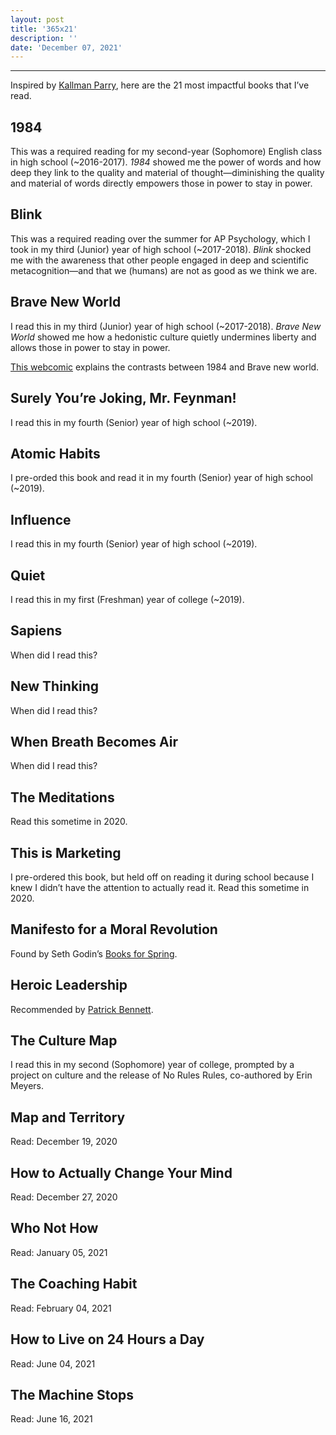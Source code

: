 ```yaml
---
layout: post
title: '365x21'
description: ''
date: 'December 07, 2021'
---
```



---

Inspired by [Kallman Parry](https://kallmanparry.com/2021/09/30/the-23-books-i-read-at-23/), here are the 21 most impactful books that I’ve read.

## 1984
This was a required reading for my second-year (Sophomore) English class in high school (~2016-2017). *1984* showed me the power of words and how deep they link to the quality and material of thought—diminishing the quality and material of words directly empowers those in power to stay in power.

## Blink
This was a required reading over the summer for AP Psychology, which I took in my third (Junior) year of high school (~2017-2018). *Blink* shocked me with the awareness that other people engaged in deep and scientific metacognition—and that we (humans) are not as good as we think we are.

## Brave New World
I read this in my third (Junior) year of high school (~2017-2018). *Brave New World* showed me how a hedonistic culture quietly undermines liberty and allows those in power to stay in power.

[This webcomic](https://biblioklept.org/2013/06/08/huxley-vs-orwell-the-webcomic-2/) explains the contrasts between 1984 and Brave new world.

## Surely You’re Joking, Mr. Feynman!
I read this in my fourth (Senior) year of high school (~2019).

## Atomic Habits
I pre-orded this book and read it in my fourth (Senior) year of high school (~2019).

## Influence
I read this in my fourth (Senior) year of high school (~2019).

## Quiet
I read this in my first (Freshman) year of college (~2019).

## Sapiens
When did I read this?

## New Thinking
When did I read this?

## When Breath Becomes Air
When did I read this?

## The Meditations
Read this sometime in 2020.

## This is Marketing
I pre-ordered this book, but held off on reading it during school because I knew I didn’t have the attention to actually read it. Read this sometime in 2020.

## Manifesto for a Moral Revolution
Found by Seth Godin’s [Books for Spring](https://seths.blog/2020/05/books-for-spring/).

## Heroic Leadership
Recommended by [Patrick Bennett](https://www.linkedin.com/in/patrick-a-bennett-edd).

## The Culture Map
I read this in my second (Sophomore) year of college, prompted by a project on culture and the release of No Rules Rules, co-authored by Erin Meyers.

## Map and Territory
Read: December 19, 2020

## How to Actually Change Your Mind
Read: December 27, 2020

## Who Not How
Read: January 05, 2021

## The Coaching Habit
Read: February 04, 2021

## How to Live on 24 Hours a Day
Read: June 04, 2021

## The Machine Stops
Read: June 16, 2021
